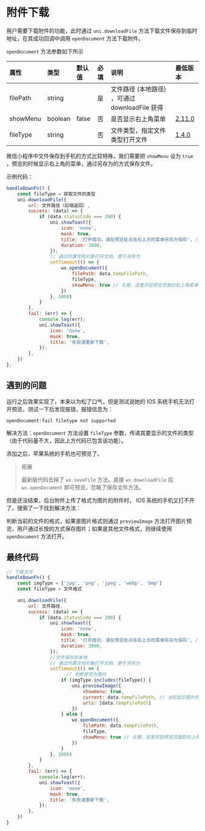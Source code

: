 # 附件下载

用户需要下载附件的功能，此时通过 `uni.downloadFile` 方法下载文件保存到临时地址，在其成功回调中调用 `openDocument` 方法下载附件。

`openDocument` 方法参数如下所示

| 属性     | 类型    | 默认值 | 必填 | 说明                                           | 最低版本                                                     |
| :------- | :------ | :----- | :--- | :--------------------------------------------- | :----------------------------------------------------------- |
| filePath | string  |        | 是   | 文件路径 (本地路径) ，可通过 downloadFile 获得 |                                                              |
| showMenu | boolean | false  | 否   | 是否显示右上角菜单                             | [2.11.0](https://developers.weixin.qq.com/miniprogram/dev/framework/compatibility.html) |
| fileType | string  |        | 否   | 文件类型，指定文件类型打开文件                 | [1.4.0](https://developers.weixin.qq.com/miniprogram/dev/framework/compatibility.html) |

微信小程序中文件保存到手机的方式比较特殊，我们需要把 `showMenu` 设为 `true` ，预览的时候显示右上角的菜单，通过另存为的方式保存文件。

示例代码：

```js
handleDownFn() {
	const fileType = 获取文件的类型
	uni.downloadFile({
		url: 文件路径（后端返回）,
		success: (data) => {
			if (data.statusCode === 200) {
				uni.showToast({
					icon: 'none',
					mask: true,
					title: '打开成功，请在预览处点击右上方的菜单另存为保存', //保存路径
					duration: 3000,
				});
				// 通过内置文档对象打开文档，便于另存为
				setTimeout(() => {
					wx.openDocument({
						filePath: data.tempFilePath,
						fileType,
						showMenu: true // 关键，这里开启预览页面的右上角菜单，才能另存为
					})
				}, 1000)
			}
		},
		fail: (err) => {
			console.log(err);
			uni.showToast({
				icon: 'none',
				mask: true,
				title: '失败请重新下载',
			});
		},
	})
},
```

## 遇到的问题

运行之后效果实现了，本来以为松了口气，但是测试说她的 IOS 系统手机无法打开预览，测试一下后发现报错，报错信息为：

```
openDocument:fail filetype not supported
```

解决方法：`openDocument` 方法设置 `fileType` 参数，传递其要显示的文件的类型（由于代码量不大，因此上方代码已包含该功能）。

添加之后，苹果系统的手机也可预览了。

> 拓展
>
> 最新版代码去掉了 `wx.saveFile` 方法。直接 `wx.downloadFile` 后 `wx.openDocument` 即可预览，忽略了保存文件方法。

但是还没结束，后台附件上传了格式为图片的附件时， IOS 系统的手机又打不开了。搜索了一下找到解决方法：

判断当前的文件的格式，如果是图片格式则通过 `previewImage` 方法打开图片预览，用户通过长按的方式保存图片；如果是其他文件格式，则继续使用`openDocument` 方法打开。

## 最终代码

```js
// 下载文件
handleDownFn() {
    const imgType = ['jpg', 'png', 'jpeg', 'webp', 'bmp']
	const fileType = 文件格式
    
	uni.downloadFile({
		url: 文件路径,
		success: (data) => {
			if (data.statusCode === 200) {
				uni.showToast({
					icon: 'none',
					mask: true,
					title: '打开成功，请在预览处点击右上方的菜单另存为保存', //保存路径
					duration: 3000,
				});
				//文件保存到本地
				// 通过内置文档对象打开文档，便于另存为
				setTimeout(() => {
                      // 判断是否为图片
					if (imgType.includes(fileType)) {
						uni.previewImage({
							showmenu: true,
							current: data.tempFilePath, // 当前显示图片的http链接
							urls: [data.tempFilePath]
						})
					} else {
						wx.openDocument({
							filePath: data.tempFilePath,
							fileType,
							showMenu: true // 关键，这里开启预览页面的右上角菜单，才能另存为
						})
					}
				}, 1000)
			}
		},
		fail: (err) => {
			console.log(err);
			uni.showToast({
				icon: 'none',
				mask: true,
				title: '失败请重新下载',
			});
		},
	})
}
```

